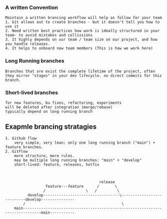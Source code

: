 ### A written Convention
    Maintain a written brancing workflow will help as follow for your team
    1. Git allows out to create branches - but it doesn't tell you how to use it
    2. Need written best practices how work is ideally structured in your team- to avoid mistakes and collissions
    3. It highly depends on our team / team size on our project, and how you handle releases.
    4. It helps to onboard new team members (This is how we work here)


### Long Running branches
    Branches that are exist the complete lifetime of the project, often they mirror "stages" in your dev lifecycle. no direct commits for this branch.
### Short-lived branches
    for new features, bu fixes, refactoring, experiments
    will be deleted after integration (merge/rebase) 
    typically depend on long running branch

## Exapmle brancing stratagies
    1. Github flow
        very simple, very lean: only one long running branch ("main") + feature branches.
    2. GitFlow
        more structure, more rules.
        may be multiple long running branches: "main" + "develop"
        short-lived: feature, releases, hotfix



                                              release   
                      feature---feature      /       \
                     /                  \   /         \                  
              develop----------------------------------\---------------------------develop---------------
            /                                           \                                  
        main------------------------------------------------------------------------------main-----------